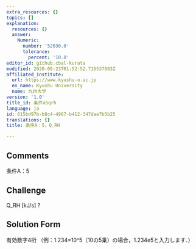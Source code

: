 ```yaml
---
extra_resources: {}
topics: []
explanation:
  resources: {}
  answer:
    Numeric:
      number: '52030.0'
      tolerance:
        percent: '10.0'
editor_id: github.cbal-kurata
modified: 2020-09-23T01:52:52.716537083Z
affiliated_institute:
  url: https://www.kyushu-u.ac.jp
  en_name: Kyushu University
  name: 九州大学
version: '1.0'
title_id: 条件a5qrh
language: ja
id: 615bd97b-b8c4-4967-b412-347dae7b5b25
translations: {}
title: 条件A：5，Q_RH

---
```


## Comments
条件A：5

## Challenge
Q_RH [kJ/s] ?

## Solution Form
有効数字4桁
（例：1.234×10^5（10の5乗）の場合，1.234e5と入力します．）




